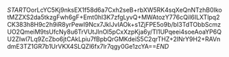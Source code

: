 $START$OorLcYC5Kj9nksEX1f58d6a7Cxh2seB+rbXW5RK4sqXeQnNTzhB0IkotMZZXS2da5tkzgFwh6gF+Emt0hl3K7zfgLyvQ+MWAtozY776cQiI6ILXTlpq2CK383h8H9c2h9iR8yrPewI9Ncx7JklJvIAOk+s1ZjFPE5o9b/bI3TdTObbScmzUO2QmeiM9tsUfcNy8u6TrVUtJlnOl5pCxXzpKja6y/Tl1UPqeei4soeAoaYP6QU2ZIwl7Lq9ZcZbo6jtCAkLpiu7fBpbQrGMKdeiS5C2qrTHZ+2INrY9H2+RAVndmE3TZ1GR7b1UrVKX4SLQZl6fx7lr7qgy0Ge1zcYA==$END$